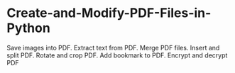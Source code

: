 # Create-and-Modify-PDF-Files-in-Python
Save images into PDF. Extract text from PDF. Merge PDF files. Insert and split PDF. Rotate and crop PDF. Add bookmark to PDF. Encrypt and decrypt PDF

